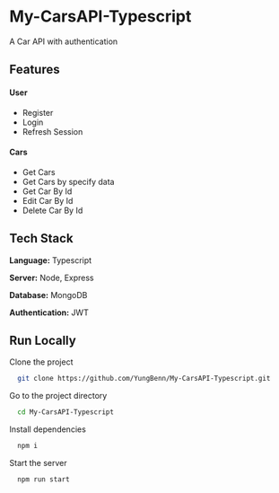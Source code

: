 
# My-CarsAPI-Typescript

A Car API with authentication  


## Features

#### User
- Register
- Login
- Refresh Session
#### Cars
- Get Cars
- Get Cars by specify data 
- Get Car By Id
- Edit Car By Id
- Delete Car By Id


## Tech Stack

**Language:** Typescript

**Server:** Node, Express

**Database:** MongoDB

**Authentication:** JWT

## Run Locally

Clone the project

```bash
  git clone https://github.com/YungBenn/My-CarsAPI-Typescript.git
```

Go to the project directory

```bash
  cd My-CarsAPI-Typescript
```

Install dependencies

```bash
  npm i
```

Start the server

```bash
  npm run start
```

